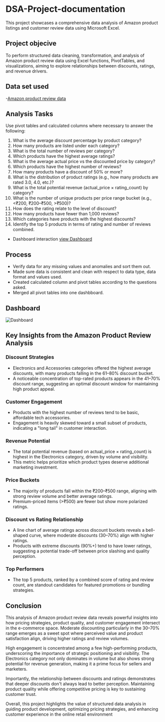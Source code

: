# DSA-Project-documentation
This project showcases a comprehensive data analysis of Amazon product listings and customer review data using Microsoft Excel.

## Project objecive
To perform structured data cleaning, transformation, and analysis of Amazon product review data using Excel functions, PivotTables, and visualizations, aiming to explore relationships between discounts, ratings, and revenue drivers.

## Data set used
-<a href="https://github.com/Mary-Onoba/DSA-Project-documentation/blob/main/Amazon%20case%20study-DSA%20Project.xlsx">Amazon product review data</a>

## Analysis Tasks 
Use pivot tables and calculated columns where necessary to answer the following:
1. What is the average discount percentage by product category? 
2. How many products are listed under each category? 
3. What is the total number of reviews per category?  
4. Which products have the highest average ratings? 
5. What is the average actual price vs the discounted price by category? 
6. Which products have the highest number of reviews? 
7. How many products have a discount of 50% or more? 
8. What is the distribution of product ratings (e.g., how many products are rated 3.0, 
4.0, etc.)? 
9. What is the total potential revenue (actual_price × rating_count) by category? 
10. What is the number of unique products per price range bucket (e.g., <₹200, 
₹200–₹500, >₹500)? 
11. How does the rating relate to the level of discount? 
12. How many products have fewer than 1,000 reviews? 
13. Which categories have products with the highest discounts? 
14. Identify the top 5 products in terms of rating and number of reviews combined.

- Dashboard interaction <a href="https://github.com/Mary-Onoba/DSA-Project-documentation/blob/main/Dashboard.png"> view Dashboard</a>
## Process
- Verify data for any missing values and anomalies and sort them out.
- Made sure data is consistent and clean with respect to data type, data format and values used.
- Created calculated column and pivot tables according to the questions asked.
- Merged all pivot tables into one dashbboard.

## Dashboard
![Dashboard](https://github.com/user-attachments/assets/865187e9-5a7a-4f89-a223-1d3613123d6e)


## Key Insights from the Amazon Product Review Analysis
### Discount Strategies
- Electronics and Accessories categories offered the highest average discounts, with many products falling in the 61–80% discount bucket.
- A noticeable concentration of top-rated products appears in the 41–70% discount range, suggesting an optimal discount window for maintaining high product appeal.
### Customer Engagement
- Products with the highest number of reviews tend to be basic, affordable tech accessories.
- Engagement is heavily skewed toward a small subset of products, indicating a "long tail" in customer interaction.
### Revenue Potential
- The total potential revenue (based on actual_price × rating_count) is highest in the Electronics category, driven by volume and visibility.
- This metric helps prioritize which product types deserve additional marketing investment.
### Price Buckets
- The majority of products fall within the ₹200–₹500 range, aligning with strong review volume and better average ratings.
- Premium-priced items (>₹500) are fewer but show more polarized ratings.
### Discount vs Rating Relationship
- A line chart of average ratings across discount buckets reveals a bell-shaped curve, where moderate discounts (30–70%) align with higher ratings.
- Products with extreme discounts (90%+) tend to have lower ratings, suggesting a potential trade-off between price slashing and quality perception.
### Top Performers
- The top 5 products, ranked by a combined score of rating and review count, are standout candidates for featured promotions or bundling strategies.
## Conclusion

This analysis of Amazon product review data reveals powerful insights into how pricing strategies, product quality, and customer engagement intersect in the e-commerce space. Moderate discounting particularly in the 30–70% range emerges as a sweet spot where perceived value and product satisfaction align, driving higher ratings and review volumes.

High engagement is concentrated among a few high-performing products, underscoring the importance of strategic positioning and visibility. The Electronics category not only dominates in volume but also shows strong potential for revenue generation, making it a prime focus for sellers and marketers.

Importantly, the relationship between discounts and ratings demonstrates that deeper discounts don't always lead to better perception. Maintaining product quality while offering competitive pricing is key to sustaining customer trust.

Overall, this project highlights the value of structured data analysis in guiding product development, optimizing pricing strategies, and enhancing customer experience in the online retail environment
